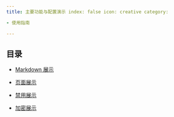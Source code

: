```yaml
---
title: 主要功能与配置演示 index: false icon: creative category:

- 使用指南

---
```


## 目录

- [Markdown 展示](markdown.md)

- [页面展示](page.md)

- [禁用展示](disable.md)

- [加密展示](encrypt.md)
